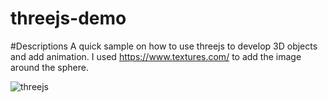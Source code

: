 # threejs-demo

#Descriptions
A quick sample on how to use threejs to develop 3D objects and add animation. I used https://www.textures.com/ to add the image around the sphere.


![threejs](https://user-images.githubusercontent.com/33443452/85906591-c55b3b00-b7dc-11ea-8a49-2f399118657a.gif)

